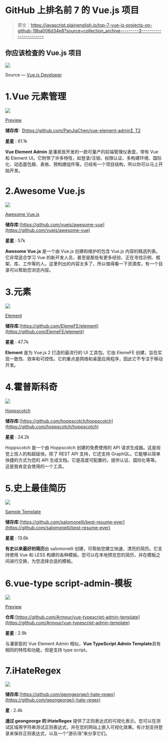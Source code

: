# GitHub 上排名前 7 的 Vue.js 项目

> 原文：<https://javascript.plainenglish.io/top-7-vue-js-projects-on-github-19ba006d34e8?source=collection_archive---------3----------------------->

## 你应该检查的 Vue.js 项目

![](img/e614cec2337619ab0035cd20c143e00d.png)

Source — [Vue.js Developer](https://vuejsdevelopers.com/2018/04/23/vue-boilerplate-template-scaffold/)

# 1.Vue 元素管理

![](img/27ac16d81096044284e10ad810264356.png)

[Preview](https://panjiachen.github.io/vue-element-admin)

**储存库**:【https://github.com/PanJiaChen/vue-element-admin】T2

**星星** : 61.1k

**Vue Element Admin** 是潘家辰开发的一款可量产的前端管理仪表盘，带有 Vue 和 Element UI。它附带了许多特性，如登录/注销、权限认证、多构建环境、国际化、动态面包屑、表格、预构建组件等。已经有一个项目结构，所以你可以马上开始开发。

# 2.Awesome Vue.js

![](img/e876e94e73982fba0cef60f08d913a30.png)

[Awesome Vue.js](https://github.com/vuejs/awesome-vue)

**储存库**:[https://github.com/vuejs/awesome-vue](https://github.com/vuejs/awesome-vue)

**星星** : 57k

**Awesome Vue.js** 是一个由 Vue.js 创建和维护的包含 Vue.js 内容的精选列表。它非常适合学习 Vue 的新开发人员，甚至是那些有更多经验、正在寻找示例、框架、库、工作等的人。这里列出的内容太多了，所以值得看一下资源库，有一个目录可以帮助您浏览内容。

# 3.元素

![](img/59bd58e8ac0c96483fd552d3cf49a749.png)

[Element](https://element.eleme.io/)

**储存库**:[https://github.com/ElemeFE/element](https://github.com/ElemeFE/element)

**星星** : 47.7k

**Element** 是为 Vue.js 2 打造的最流行的 UI 工具包。它由 ElemeFE 创建，旨在实现一致性、效率和可控性。它的重点是网络和桌面应用程序，因此它不专注于移动开发。

# 4.霍普斯科奇

![](img/0b6a5fdce9b74de2aa699599a732c516.png)

[Hoppscotch](https://hoppscotch.io/realtime)

**储存库**:[https://github.com/hoppscotch/hoppscotch](https://github.com/hoppscotch/hoppscotch)

**星星** : 24.2k

Hoppscotch 是一个由 Hoppscotch 创建的免费使用的 API 请求生成器。这是视觉上惊人的和超级快。除了 REST API 支持，它还支持 GraphQL。它能够以简单快捷的方式为您的 API 生成文档。它是高度可配置的，提供认证、国际化等等。这是我肯定会使用的一个工具。

# 5.史上最佳简历

![](img/48ba3fd7d892989b37e373b41d772cf9.png)

[Sample Template](https://github.com/salomonelli/best-resume-ever/blob/master/src/assets/preview/resume-creative.png)

**储存库**:[https://github.com/salomonelli/best-resume-ever](https://github.com/salomonelli/best-resume-ever)

**星星** : 13.6k

**有史以来最好的简历**由 salomonelli 创建，可帮助您建立快速、漂亮的简历。它支持使用 Vue 和 LESS 构建的各种模板。您可以在本地预览您的简历，并在模板之间进行交换，为您选择合适的模板。

# 6.vue-type script-admin-模板

![](img/4d2da86767c8545ea9e725aecc8b32c1.png)

[Preview](https://armour.github.io/vue-typescript-admin-template)

**仓库**:[https://github.com/Armour/vue-typescript-admin-template](https://github.com/Armour/vue-typescript-admin-template)

**星星** : 2.9k

与潘家臣的 Vue Element Admin 相似，**Vue TypeScript Admin Template**具有相同的特性和功能，但是支持 type script。

# 7.iHateRegex

![](img/5d5085314c04700a92e129c244dc3961.png)

**储存库**:[https://github.com/geongeorge/i-hate-regex](https://github.com/geongeorge/i-hate-regex)

**星** : 2.4k

**通过 geongeorge 的 iHateRegex** 提供了正则表达式的可视化表示。您可以在测试区域用字符串测试正则表达式，并在您的网站上嵌入可视化效果。有计划支持登录来保存正则表达式，以及一个“游乐场”来分享它们。